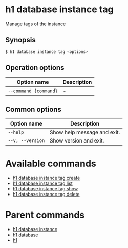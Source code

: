 
# h1 database instance tag

Manage tags of the instance

## Synopsis

```bash
$ h1 database instance tag <options>
```

## Operation options

| Option name               | Description |
| ------------------------- | ----------- |
| ```--command {command}``` | -           |

## Common options

| Option name          | Description                 |
| -------------------- | --------------------------- |
| ```--help```         | Show help message and exit. |
| ```--v, --version``` | Show version and exit.      |

# Available commands

* [h1 database instance tag create](./create/README.md)
* [h1 database instance tag list](./list/README.md)
* [h1 database instance tag show](./show/README.md)
* [h1 database instance tag delete](./delete/README.md)

# Parent commands

* [h1 database instance](./../README.md)
* [h1 database](./../../README.md)
* [h1](./../../../README.md)
